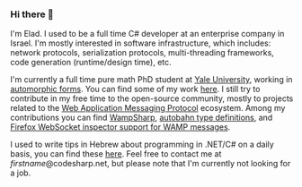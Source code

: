### Hi there 👋

I'm Elad. I used to be a full time C# developer at an enterprise company in Israel. I'm mostly interested in software infrastructure, which includes: network protocols, serialization protocols, multi-threading frameworks, code generation (runtime/design time), etc.

I'm currently a full time pure math PhD student at [Yale University](https://math.yale.edu/), working in [automorphic forms](https://people.math.osu.edu/cogdell.1/fields-www.pdf). You can find some of my work [here](https://elad.zelingher.com/papers/). I still try to contribute in my free time to the open-source community, mostly to projects related to the [Web Application Messaging Protocol](https://wamp-proto.org/) ecosystem. Among my contributions you can find [WampSharp](https://wampsharp.net/), [autobahn type definitions](https://www.npmjs.com/package/@types/autobahn/), and [Firefox WebSocket inspector support for WAMP messages](https://hacks.mozilla.org/2020/02/firefox-73-is-upon-us/).

I used to write tips in Hebrew about programming in .NET/C# on a daily basis, you can find these [here](https://elad.zelingher.com/tips). Feel free to contact me at *firstname*@codesharp.net, but please note that I'm currently not looking for a job.
<!--
**darkl/darkl** is a ✨ _special_ ✨ repository because its `README.md` (this file) appears on your GitHub profile.

Here are some ideas to get you started:

- 🔭 I’m currently working on ...
- 🌱 I’m currently learning ...
- 👯 I’m looking to collaborate on ...
- 🤔 I’m looking for help with ...
- 💬 Ask me about ...
- 📫 How to reach me: ...
- 😄 Pronouns: ...
- ⚡ Fun fact: ...
-->
